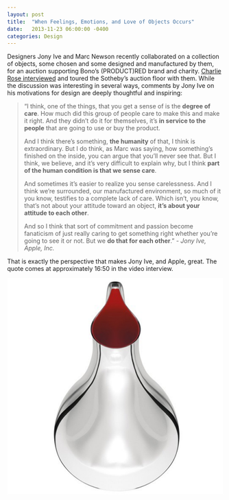```yaml
---
layout: post
title:  "When Feelings, Emotions, and Love of Objects Occurs"
date:   2013-11-23 06:00:00 -0400
categories: Design
---
```

Designers Jony Ive and Marc Newson recently collaborated on a collection of objects,
some chosen and some designed and manufactured by them, for an auction supporting
Bono’s (PRODUCT)RED brand and charity. [Charlie Rose interviewed][CharlieRoseYouTubeVideoURL]
and toured the Sotheby’s auction floor with them.  While the discussion was interesting in
several ways, comments by Jony Ive on his motivations for design are deeply thoughtful and inspiring:

> “I think, one of the things, that you get a sense of is the **degree of care**. How much did this group
> of people care to make this and make it right. And they didn’t do it for themselves, it’s **in service
> to the people** that are going to use or buy the product.
>
> And I think there’s something, **the humanity** of that, I think is extraordinary. But I do think,
> as Marc was saying, how something’s finished on the inside, you can argue that you’ll never see that.
> But I think, we believe, and it’s very difficult to explain why, but I think **part of the human
> condition is that we sense care**.
>
> And sometimes it’s easier to realize you sense carelessness. And I think we’re surrounded,
> our manufactured environment, so much of it you know, testifies to a complete lack of care.
> Which isn’t, you know, that’s not about your attitude toward an object, **it’s about your attitude to each other**.
>
> And so I think that sort of commitment and passion become fanaticism of just really caring to
> get something right whether you’re going to see it or not. But we **do that for each other**.” *- Jony Ive, Apple, Inc.*

That is exactly the perspective that makes Jony Ive, and Apple, great.
The quote comes at approximately 16:50 in the video interview.

![2013 Henning Koppel Pregnant Duck Pitcher](/images/2013-henning-koppel-22pregnant-duck22-red-pitcher.jpg)

[CharlieRoseYouTubeVideoURL]: https://www.charlierose.com/videos/17469
